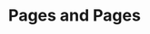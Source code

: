 ---
title: "Pages and Pages"
url: /honolulu/pages-and-pages-rodgers-boulevard/
shop: Lebensmittel
---